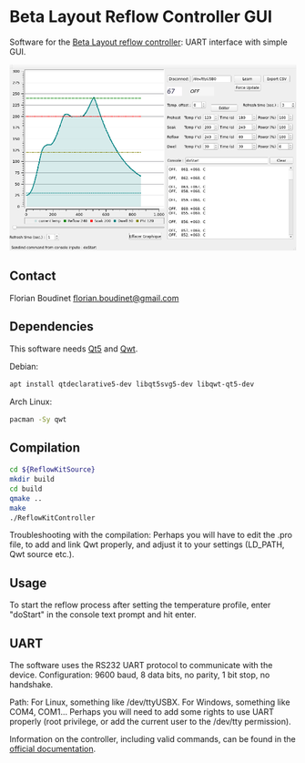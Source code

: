 # Beta Layout Reflow Controller GUI
Software for the [Beta Layout reflow controller](https://uk.beta-layout.com/estore/order_product_details.html?wg=1&p=613): UART interface with simple GUI.

![The GUI](gui.png)

## Contact
Florian Boudinet
florian.boudinet@gmail.com


## Dependencies
This software needs [Qt5](https://www.qt.io/) and [Qwt](https://sourceforge.net/projects/qwt).

Debian:
```bash
apt install qtdeclarative5-dev libqt5svg5-dev libqwt-qt5-dev
```

Arch Linux:
```bash
pacman -Sy qwt
```

## Compilation
```bash
cd ${ReflowKitSource}
mkdir build
cd build
qmake ..
make
./ReflowKitController
```

Troubleshooting with the compilation: Perhaps you will have to edit the .pro file, to add and link Qwt properly, and adjust it to your settings (LD_PATH, Qwt source etc.).

## Usage
To start the reflow process after setting the temperature profile, enter "doStart" in the console text prompt and hit enter.


## UART
The software uses the RS232 UART protocol to communicate with the device.
Configuration: 9600 baud, 8 data bits, no parity, 1 bit stop, no handshake.

Path: For Linux, something like /dev/ttyUSBX.
For Windows, something like COM4, COM1…
Perhaps you will need to add some rights to use UART properly (root privilege, or add the current user to the /dev/tty permission).

Information on the controller, including valid commands, can be found in the [official documentation](https://us.beta-layout.com/download/rk/RK-10583_967.pdf).

